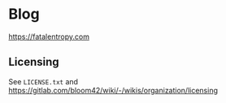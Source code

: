 # Blog

https://fatalentropy.com

## Licensing

See `LICENSE.txt` and https://gitlab.com/bloom42/wiki/-/wikis/organization/licensing

